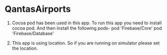 # QantasAirports
1. Cocoa pod has been used in this app. To run this app you need to install cocoa pod. And then install the following pods-
pod 'Firebase/Core'
pod 'Firebase/Database'

2. This app is using location. So if you are running on simulator please set the location.
